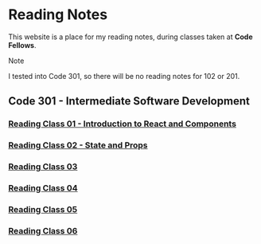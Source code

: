 # Reading Notes
This website is a place for my reading notes, during classes taken at **Code Fellows**.

> [!NOTE]
>  I tested into Code 301, so there will be no reading notes for 102 or 201.

## Code 301 - Intermediate Software Development

### [Reading Class 01 - Introduction to React and Components](./reading-01.md) 

### [Reading Class 02 - State and Props](./reading-02.md) 

### [Reading Class 03](./reading-03.md) 

### [Reading Class 04](./reading-04.md) 

### [Reading Class 05](./reading-05.md) 

### [Reading Class 06](./reading-06.md) 



